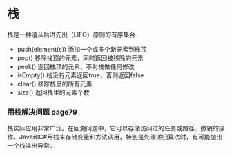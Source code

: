 # 栈
栈是一种遵从后进先出（LIFO）原则的有序集合
 * push(element(s)) 添加一个或多个新元素到栈顶
 * pop() 移除栈顶的元素，同时返回被移除的元素
 * peek() 返回栈顶的元素，不对栈做任何修改
 * isEmpty() 栈没有元素返回true，否则返回false
 * clear() 移除栈里的所有元素
 * size() 返回栈里的元素个数

### 用栈解决问题 page79
栈实际应用非常广泛。在回溯问题中，它可以存储访问过的任务或路径、撤销的操作。Java和C#用栈来存储变量和方法调用，特别是处理递归算法时，有可能抛出一个栈溢出异常。